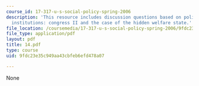 ```yaml
---
course_id: 17-317-u-s-social-policy-spring-2006
description: 'This resource includes discussion questions based on policy-Rrlevant
  institutions: congress II and the case of the hidden welfare state.'
file_location: /coursemedia/17-317-u-s-social-policy-spring-2006/9fdc23e35c949aa43cbfeb6efd478a07_14.pdf
file_type: application/pdf
layout: pdf
title: 14.pdf
type: course
uid: 9fdc23e35c949aa43cbfeb6efd478a07

---
```

None